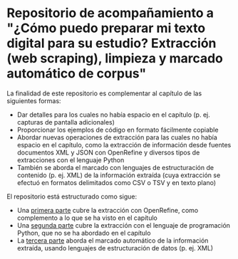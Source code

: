 Repositorio de acompañamiento a "¿Cómo puedo preparar mi texto digital para su estudio? Extracción (web scraping), limpieza y marcado automático de corpus"
=====

La finalidad de este repositorio es complementar al capítulo de las siguientes formas:
- Dar detalles para los cuales no había espacio en el capítulo (p. ej. capturas de pantalla adicionales)
- Proporcionar los ejemplos de código en formato fácilmente copiable
- Abordar nuevas operaciones de extracción para las cuales no había espacio en el capítulo, como la extracción de información desde fuentes documentos XML y JSON con OpenRefine y diversos tipos de extracciones con el lenguaje Python
- También se aborda el marcado con lenguajes de estructuración de contenido (p. ej. XML) de la información extraída (cuya extracción se efectuó en formatos delimitados como CSV o TSV y en texto plano)

El repositorio está estructurado como sigue:

- Una [primera parte](./01-extraccion-con-openrefine) cubre la extracción con OpenRefine, como complemento a lo que se ha visto en el capítulo
- Una [segunda parte](./02-extraccion-con-python) cubre la extracción con el lenguaje de programación Python, que no se ha abordado en el capítulo
- La [tercera parte](./03-marcado-automatico) aborda el marcado automático de la información extraída, usando lenguajes de estructuración de datos (p. ej. XML)

<html>
<!--
%TODO añadir información de instalación de python-->
</html>
